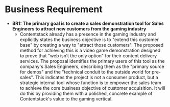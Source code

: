 # Business Requirement

- **BR1: The primary goal is to create a sales demonstration tool for Sales Engineers to attract new customers from the gaming industry**
  - Contentstack already has a presence in the gaming industry and explicitly states the business objective is to "extend this customer base" by creating a way to "attract those customers". The proposed method for achieving this is a video game demonstration designed to prove that "web isn’t the only option" for their content delivery services. The proposal identifies the primary users of this tool as the company's Sales Engineers, describing them as the "primary source for demos" and the "technical conduit to the outside world for pre-sales". This indicates the project is not a consumer product, but a strategic internal tool whose function is to empower the sales team to achieve the core business objective of customer acquisition. It will do this by providing them with a polished, concrete example of Contentstack's value to the gaming vertical.

